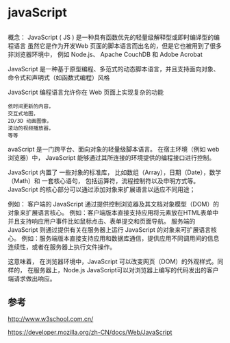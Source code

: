 javaScript
==

##

概念：
JavaScript ( JS ) 是一种具有函数优先的轻量级解释型或即时编译型的编程语言
虽然它是作为开发Web 页面的脚本语言而出名的，但是它也被用到了很多非浏览器环境中，
例如 Node.js、 Apache CouchDB 和 Adobe Acrobat

JavaScript 是一种基于原型编程、多范式的动态脚本语言，并且支持面向对象、命令式和声明式（如函数式编程）风格

JavaScript 编程语言允许你在 Web 页面上实现复杂的功能

    依时间更新的内容，
    交互式地图，
    2D/3D 动画图像，
    滚动的视频播放器，
    等等

avaScript 是一门跨平台、面向对象的轻量级脚本语言。 在宿主环境（例如 web 浏览器）中， JavaScript 能够通过其所连接的环境提供的编程接口进行控制。

JavaScript 内置了
一些对象的标准库，
    比如数组（Array），日期（Date），数学（Math）和
一套核心语句，
    包括运算符，流程控制符以及申明方式等。
    JavaScript 的核心部分可以通过添加对象来扩展语言以适应不同用途；
    
例如：
    客户端的 JavaScript 通过提供控制浏览器及其文档对象模型（DOM）的对象来扩展语言核心。
        例如：客户端版本直接支持应用将元素放在HTML表单中并且支持响应用户事件比如鼠标点击、表单提交和页面导航。
    服务端的 JavaScript 则通过提供有关在服务器上运行 JavaScript 的对象来可扩展语言核心。
        例如：服务端版本直接支持应用和数据库通信，提供应用不同调用间的信息连续性，或者在服务器上执行文件操作。

这意味着，
在浏览器环境中，JavaScript 可以改变网页（DOM）的外观样式。同样的，
在服务器上，Node.js JavaScript可以对浏览器上编写的代码发出的客户端请求做出响应。

## 参考

http://www.w3school.com.cn/

https://developer.mozilla.org/zh-CN/docs/Web/JavaScript